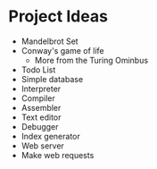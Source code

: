 # Project Ideas

* Mandelbrot Set
* Conway's game of life
    * More from the Turing Ominbus
* Todo List
* Simple database
* Interpreter
* Compiler
* Assembler
* Text editor
* Debugger
* Index generator
* Web server
* Make web requests